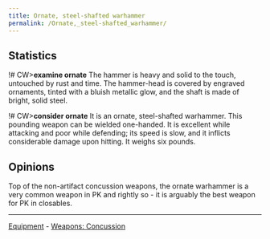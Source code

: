```yaml
---
title: Ornate, steel-shafted warhammer
permalink: /Ornate,_steel-shafted_warhammer/
---
```


## Statistics

!# CW\>**examine ornate**
The hammer is heavy and solid to the touch, untouched by rust and time.
The
hammer-head is covered by engraved ornaments, tinted with a bluish
metallic
glow, and the shaft is made of bright, solid steel.

!# CW\>**consider ornate**
It is an ornate, steel-shafted warhammer.
This pounding weapon can be wielded one-handed.
It is excellent while attacking and poor while defending; its speed is
slow, and it inflicts considerable damage
upon hitting.
It weighs six pounds.

## Opinions

Top of the non-artifact concussion weapons, the ornate warhammer is a
very common weapon in PK and rightly so - it is arguably the best weapon
for PK in closables.

------------------------------------------------------------------------

[Equipment](Equipment "wikilink") - [Weapons:
Concussion](Concussion_weapon "wikilink")
